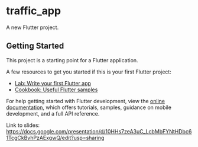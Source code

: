 # traffic_app

A new Flutter project.

## Getting Started

This project is a starting point for a Flutter application.

A few resources to get you started if this is your first Flutter project:

- [Lab: Write your first Flutter app](https://docs.flutter.dev/get-started/codelab)
- [Cookbook: Useful Flutter samples](https://docs.flutter.dev/cookbook)

For help getting started with Flutter development, view the
[online documentation](https://docs.flutter.dev/), which offers tutorials,
samples, guidance on mobile development, and a full API reference.

Link to slides: https://docs.google.com/presentation/d/10HHs7zeA3uC_LcbMbFYNtHDbc61TcgCkBvhPzAExgwQ/edit?usp=sharing

